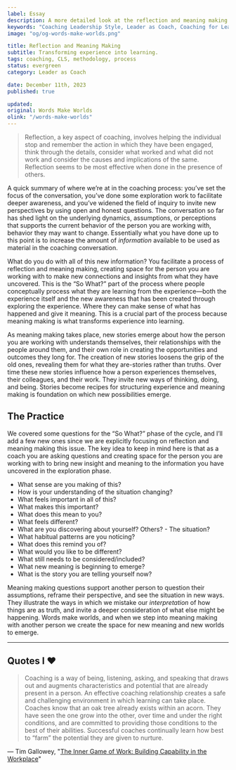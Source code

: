 ```yaml
---
label: Essay
description: A more detailed look at the reflection and meaning making part of the coaching conversation, and how experience is transformed into learning.
keywords: "Coaching Leadership Style, Leader as Coach, Coaching for Leaders, Manager as Coach"
image: "og/og-words-make-worlds.png"

title: Reflection and Meaning Making
subtitle: Transforming experience into learning.
tags: coaching, CLS, methodology, process
status: evergreen
category: Leader as Coach

date: December 11th, 2023
published: true

updated:
original: Words Make Worlds
olink: "/words-make-worlds"
---
```


> Reflection, a key aspect of coaching, involves helping the individual stop and remember the action in which they have been engaged, think through the details, consider what worked and what did not work and consider the causes and implications of the same. Reflection seems to be most effective when done in the presence of others.

A quick summary of where we’re at in the coaching process: you’ve set the focus of the conversation, you’ve done some exploration work to facilitate deeper awareness, and you’ve widened the field of inquiry to invite new perspectives by using open and honest questions. The conversation so far has shed light on the underlying dynamics, assumptions, or perceptions that supports the current behavior of the person you are working with, behavior they may want to change. Essentially what you have done up to this point is to increase the amount of _information_ available to be used as material in the coaching conversation.

What do you do with all of this new information? You facilitate a process of reflection and meaning making, creating space for the person you are working with to make new connections and insights from what they have uncovered. This is the “So What?” part of the process where people conceptually process what they are learning from the experience—both the experience itself and the new awareness that has been created through exploring the experience. Where they can make sense of what has happened and give it meaning. This is a crucial part of the process because meaning making is what transforms experience into learning.

As meaning making takes place, new stories emerge about how the person you are working with understands themselves, their relationships with the people around them, and their own role in creating the opportunities and outcomes they long for. The creation of new stories loosens the grip of the old ones, revealing them for what they are-stories rather than truths. Over time these new stories influence how a person experiences themselves, their colleagues, and their work. They invite new ways of thinking, doing, and being. Stories become recipes for structuring experience and meaning making is foundation on which new possibilities emerge.

## The Practice
We covered some questions for the “So What?” phase of the cycle, and I’ll add a few new ones since we are explicitly focusing on reflection and meaning making this issue. The key idea to keep in mind here is that as a coach you are asking questions and creating space for the person you are working with to bring new insight and meaning to the information you have uncovered in the exploration phase.

- What sense are you making of this?
- How is your understanding of the situation changing?
- What feels important in all of this?
- What makes this important?
- What does this mean to you?
- What feels different?
- What are you discovering about yourself? Others? - The situation?
- What habitual patterns are you noticing?
- What does this remind you of?
- What would you like to be different?
- What still needs to be considered/included?
- What new meaning is beginning to emerge?
- What is the story you are telling yourself now?

Meaning making questions support another person to question their assumptions, reframe their perspective, and see the situation in new ways. They illustrate the ways in which we mistake our _interpretation_ of how things are as truth, and invite a deeper consideration of what else might be happening. Words make worlds, and when we step into meaning making with another person we create the space for new meaning and new worlds to emerge.

---

## Quotes I ❤️
> Coaching is a way of being, listening, asking, and speaking that draws out and augments characteristics and potential that are already present in a person. An effective coaching relationship creates a safe and challenging environment in which learning can take place. Coaches know that an oak tree already exists within an acorn. They have seen the one grow into the other, over time and under the right conditions, and are committed to providing those conditions to the best of their abilities. Successful coaches continually learn how best to “farm” the potential they are given to nurture.

&mdash; Tim Gallowey, "[The Inner Game of Work: Building Capability in the Workplace](https://thesystemsthinker.com/the-inner-game-of-work-building-capability-in-the-workplace/)"
